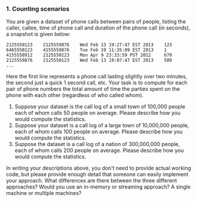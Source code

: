 ### 1. Counting scenarios
You are given a dataset of phone calls between pairs of people, listing the caller, callee, time of phone call and duration of the phone call (in seconds), a snapshot is given below:

    2125550123    2125559876    Wed Feb 13 19:27:47 EST 2013    123
    6465550123    4155559876    Tue Feb 19 11:35:09 EST 2013    1
    4155550912    2125550123    Mon Apr 9 23:33:59 PST 2012     679
    2125559876    2125550123    Wed Feb 13 19:07:47 EST 2013    509
    ...

Here the first line represents a phone call lasting slightly over two minutes, the second just a quick 1 second call, etc.
Your task is to compute for each pair of phone numbers the total amount of time the parties spent on the phone with each other (regardless of who called whom).

1. Suppose your dataset is the call log of a small town of 100,000 people each of whom calls 50 people on average. Please describe how you would compute the statistics.
2. Suppose your dataset is a call log of a large town of 10,000,000 people, each of whom calls 100 people on average. Please describe how you would compute the statistics.
3. Suppose the dataset is a call log of a nation of 300,000,000 people, each of whom calls 200 people on average. Please describe how you would compute the statistics.

In writing your descriptions above, you don't need to provide actual working code, but please provide enough detail that someone can easily implement your approach. What differences are there between the three different approaches? Would you use an in-memory or streaming approach? A single machine or multiple machines?